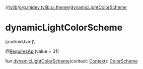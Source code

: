 //[tvlib](../../index.md)/[org.mjdev.tvlib.ui.theme](index.md)/[dynamicLightColorScheme](dynamic-light-color-scheme.md)

# dynamicLightColorScheme

[androidJvm]\

@[RequiresApi](https://developer.android.com/reference/kotlin/androidx/annotation/RequiresApi.html)(value = 31)

fun [dynamicLightColorScheme](dynamic-light-color-scheme.md)(context: [Context](https://developer.android.com/reference/kotlin/android/content/Context.html)): [ColorScheme](https://developer.android.com/reference/kotlin/androidx/tv/material3/ColorScheme.html)

